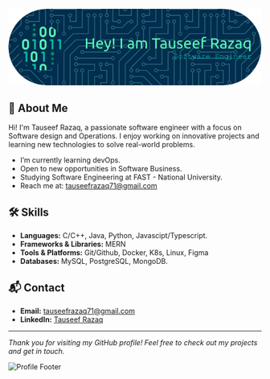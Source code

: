 ![Header](./header-image.png)

## 👋 About Me

Hi! I'm Tauseef Razaq, a passionate software engineer with a focus on Software design and Operations. I enjoy working on innovative projects and learning new technologies to solve real-world problems.

- I’m currently learning devOps.
- Open to new opportunities in Software Business.
- Studying Software Engineering at FAST - National University.
- Reach me at: tauseefrazaq71@gmail.com

## 🛠️ Skills

- **Languages:** C/C++, Java, Python, Javascipt/Typescript. 
- **Frameworks & Libraries:** MERN
- **Tools & Platforms:** Git/Github, Docker, K8s, Linux, Figma
- **Databases:** MySQL, PostgreSQL, MongoDB.

## 📬 Contact

- **Email:** tauseefrazaq71@gmail.com
- **LinkedIn:** [Tauseef Razaq](https://www.linkedin.com/in/tauseef-razaq-59b284253)

---

*Thank you for visiting my GitHub profile! Feel free to check out my projects and get in touch.*

![Profile Footer](https://res.cloudinary.com/practicaldev/image/fetch/s--SgtWAuEf--/c_limit%2Cf_auto%2Cfl_progressive%2Cq_66%2Cw_800/https://dev-to-uploads.s3.amazonaws.com/uploads/articles/l3r5prll4cepvk5etgbd.gif)
